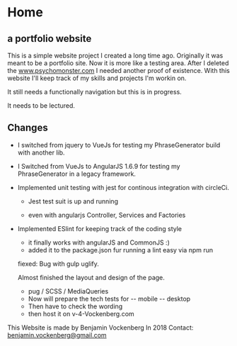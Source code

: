 # Home
## a portfolio website

This is a simple website project I created a long time ago. Originally it was meant to be a portfolio site. Now it is more like a testing area. After I deleted the www.psychomonster.com I needed another proof of existence. With this website I'll keep track of my skills and projects I'm workin on.

It still needs a functionally navigation but this is in progress. 

It needs to be lectured.

## Changes

- I switched from jquery to VueJs for testing my PhraseGenerator build with another lib.

- I Switched from VueJs to AngularJS 1.6.9 for testing my PhraseGenerator in a legacy framework.

- Implemented unit testing with jest for continous integration with circleCi.

  - Jest test suit is up and running

  - even with angularjs Controller, Services and Factories

- Implemented ESlint for keeping track of the coding style
  
  - it finally works with angularJS and CommonJS :)
  - added it to the package.json fur running a lint easy via npm run
  
  fiexed: Bug with gulp uglify. 
  
  Almost finished the layout and design of the page.
  - pug / SCSS / MediaQueries
  - Now will prepare the tech tests for 
  -- mobile
  -- desktop
  - Then have to check the wording
  - then host it on v-4-Vockenberg.com

This Website is made by Benjamin Vockenberg
In 2018
Contact: benjamin.vockenberg@gmail.com
